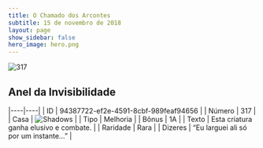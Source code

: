```yaml
---
title: O Chamado dos Arcontes
subtitle: 15 de novembro de 2018
layout: page
show_sidebar: false
hero_image: hero.png
---
```


![317](https://cdn.keyforgegame.com/media/card_front/pt/341_317_F7RPHF6XHVWC_pt.png)

## Anel da Invisibilidade

|----|----|
| ID | 94387722-ef2e-4591-8cbf-989feaf94656 |
| Número | 317 |
| Casa | ![Shadows](https://archonarcana.com/images/thumb/e/ee/Shadows.png/22px-Shadows.png "Sombras") |
| Tipo | Melhoria |
| Bônus | 1A |
| Texto | Esta criatura ganha elusivo e combate. |
| Raridade | Rara |
| Dizeres | “Eu larguei ali só por um instante…” |
